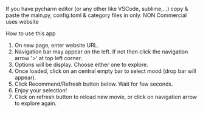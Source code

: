 If you have pycharm editor (or any other like VSCode, sublime,...) copy & paste the main.py, config.toml & category files in only.
NON Commercial uses website

How to use this app
1. On new page, enter website URL.
2. Navigation bar may appear on the left. If not then click the navigation arrow '>' at top left corner.
3. Options will be display. Choose either one to explore.
4. Once loaded, click on an central empty bar to select mood (drop bar will appear).
5. Click Recommend/Refresh button below. Wait for few seconds.
6. Enjoy your selection!
7. Click on refresh button to reload new movie, or click on navigation arrow to explore again.
